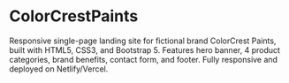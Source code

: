 # ColorCrestPaints
Responsive single-page landing site for fictional brand ColorCrest Paints, built with HTML5, CSS3, and Bootstrap 5. Features hero banner, 4 product categories, brand benefits, contact form, and footer. Fully responsive and deployed on Netlify/Vercel.

